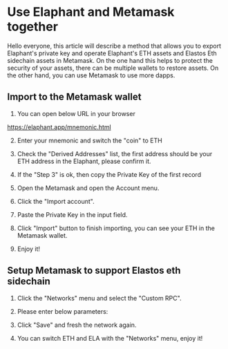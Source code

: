# Use Elaphant and Metamask together

Hello everyone, this article will describe a method that allows you to export Elaphant's private key and operate Elaphant's ETH assets and Elastos Eth sidechain assets in Metamask. On the one hand this helps to protect the security of your assets, there can be multiple wallets to restore assets. On the other hand, you can use Metamask to use more dapps.

## Import to the Metamask wallet

1. You can open below URL in your browser

https://elaphant.app/mnemonic.html

2. Enter your mnemonic and switch the "coin" to ETH

3. Check the "Derived Addresses" list, the first address should be your ETH address in the Elaphant, please confirm it.

4. If the "Step 3" is ok, then copy the Private Key of the first record

5. Open the Metamask and open the Account menu.

6. Click the "Import account".

7. Paste the Private Key in the input field.

8. Click "Import" button to finish importing, you can see your ETH in the Metamask wallet.

9. Enjoy it!

## Setup Metamask to support Elastos eth sidechain

1. Click the "Networks" menu and select the "Custom RPC".

2. Please enter below parameters:

3. Click "Save" and fresh the network again.

4. You can switch ETH and ELA with the "Networks" menu, enjoy it!

